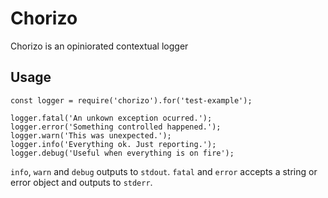 # Chorizo

Chorizo is an opiniorated contextual logger

## Usage

```
const logger = require('chorizo').for('test-example');

logger.fatal('An unkown exception ocurred.');
logger.error('Something controlled happened.');
logger.warn('This was unexpected.');
logger.info('Everything ok. Just reporting.');
logger.debug('Useful when everything is on fire');
```

`info`, `warn` and `debug` outputs to `stdout`. `fatal` and `error` accepts a string or error object and outputs to `stderr`.
